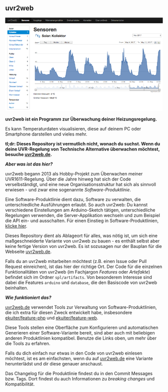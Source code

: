 ## uvr2web

![uvr2web](https://raw.githubusercontent.com/ekuiter/uvr2web/img/uvr2web-example.png)

**uvr2web ist ein Programm zur Überwachung deiner Heizungsregelung.**

Es kann Temperaturdaten visualisieren, diese auf deinem PC oder Smartphone
darstellen und vieles mehr.

**tl;dr: Dieses Repository ist vermutlich nicht, wonach du suchst. Wenn du deine
UVR-Regelung von Technische Alternative überwachen möchtest, besuche
[uvr2web.de](http://uvr2web.de).**

***Aber was ist das hier?***

uvr2web begann 2013 als Hobby-Projekt zum Überwachen meiner UVR1611-Regelung.
Über die Jahre hinweg hat sich der Code verselbständigt, und eine neue
Organisationsstruktur hat sich als sinnvoll erwiesen - und zwar eine sogenannte
*Software-Produktlinie*.

Eine Software-Produktlinie dient dazu, Software zu verwalten, die
unterschiedliche Ausführungen erlaubt. So auch uvr2web: Du kannst verschiedene
Einstellungen am Arduino-Sketch tätigen, unterschiedliche Regelungen verwenden,
die Server-Applikation wechseln und zum Beispiel die API ein- und ausschalten.
Für einen Einstieg in Software-Produktlinien, [klicke
hier](http://www.elias-kuiter.de/sonstiges/produktlinien/).

Dieses Repository dient als Ablageort für alles, was nötig ist, um sich eine
maßgeschneiderte Variante von uvr2web zu bauen - es enthält selbst aber keine
fertige Version von uvr2web. Es ist sozusagen nur der Bauplan für die Webseite
[uvr2web.de](http://uvr2web.de).

Falls du an uvr2web mitarbeiten möchtest (z.B. einen Issue oder Pull Request
einreichen), ist das hier der richtige Ort. Der Code für die einzelnen
Funktionalitäten von uvr2web (im Fachjargon *Features* oder *Artefakte*)
befindet sich im Ordner `spl/artifacts`. Von besonderem Interesse sind dabei die
Features `arduino` und `database`, die den Basiscode von uvr2web beinhalten.

***Wie funktioniert das?***

[uvr2web.de](http://uvr2web.de) verwendet Tools zur Verwaltung von
Software-Produktlinien, die ich extra für diesen Zweck entwickelt habe,
insbesondere [ekuiter/feature-php](https://github.com/ekuiter/feature-php) und
[ekuiter/feature-web](https://github.com/ekuiter/feature-web).

Diese Tools stellen eine Oberfläche zum Konfigurieren und automatischen
Generieren einer Software-Variante bereit, sind aber auch mit beliebigen anderen
Produktlinien kompatibel. Benutze die Links oben, um mehr über die Tools zu
erfahren.

Falls du dich einfach nur etwas in den Code von uvr2web einlesen möchtest, ist
es am einfachsten, wenn du auf [uvr2web.de](http://uvr2web.de) eine Variante
herunterlädst und dir diese genauer anschaust.

Das Changelog für die Produktlinie findest du in den Commit Messages bzw. Tags.
Dort findest du auch Informationen zu *breaking changes* und Kompatibilität.